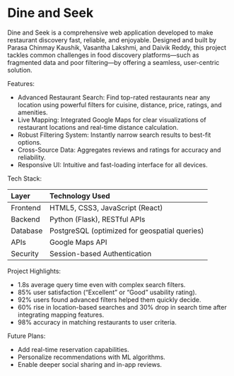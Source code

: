 # Dine and Seek

Dine and Seek is a comprehensive web application developed to make restaurant discovery fast, reliable, and enjoyable.
Designed and built by Parasa Chinmay Kaushik, Vasantha Lakshmi, and Daivik Reddy, this project tackles common challenges in food discovery platforms—such as fragmented data and poor filtering—by offering a seamless, user-centric solution.

Features: 

- Advanced Restaurant Search: Find top-rated restaurants near any location using powerful filters for cuisine, distance, price, ratings, and amenities.
- Live Mapping: Integrated Google Maps for clear visualizations of restaurant locations and real-time distance calculation.
- Robust Filtering System: Instantly narrow search results to best-fit options.
- Cross-Source Data: Aggregates reviews and ratings for accuracy and reliability.
- Responsive UI: Intuitive and fast-loading interface for all devices.

Tech Stack:

| Layer | 	Technology Used |
| :------- | :------- |
| Frontend |  HTML5, CSS3, JavaScript (React) | 
| Backend  |  Python (Flask), RESTful APIs | 
| Database |  PostgreSQL (optimized for geospatial queries)|
| APIs | Google Maps API |
| Security | Session-based Authentication |

Project Highlights:

-  1.8s average query time even with complex search filters.
-  85% user satisfaction (“Excellent” or “Good” usability rating).
-  92% users found advanced filters helped them quickly decide.
-  60% rise in location-based searches and 30% drop in search time after integrating mapping features.
-  98% accuracy in matching restaurants to user criteria.

Future Plans:

- Add real-time reservation capabilities.
- Personalize recommendations with ML algorithms.
- Enable deeper social sharing and in-app reviews.
